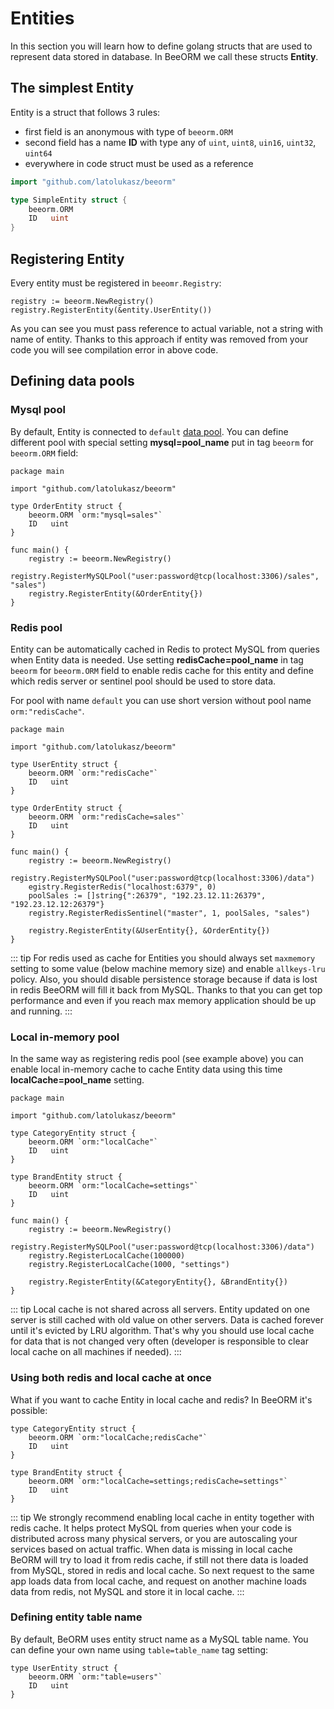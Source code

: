 # Entities

In this section you will learn how to define golang structs that
are used to represent data stored in database. In BeeORM we call these 
structs **Entity**.

## The simplest Entity

Entity is a struct that follows 3 rules:
 * first field is an anonymous with type of `beeorm.ORM`
 * second field has a name **ID** with type any of `uint`, `uint8`, `uin16`, `uint32`, `uint64`
 * everywhere in code struct must be used as a reference

```go
import "github.com/latolukasz/beeorm"

type SimpleEntity struct {
	beeorm.ORM
	ID   uint
}
```

## Registering Entity

Every entity must be registered in `beeomr.Registry`:

```go{2}
registry := beeorm.NewRegistry()
registry.RegisterEntity(&entity.UserEntity()) 
```

As you can see you must pass reference to actual variable, not a string 
with name of entity. Thanks to this approach if entity was removed from your
code you will see compilation error in above code.

## Defining data pools

### Mysql pool

By default, Entity is connected to `default` [data pool](/guide/datapools.html#mysql-pool).
You can define different pool with special setting **mysql=pool_name** put in tag `beeorm` 
for `beeorm.ORM` field:

```go{6}
package main

import "github.com/latolukasz/beeorm"

type OrderEntity struct {
	beeorm.ORM `orm:"mysql=sales"`
	ID   uint
}

func main() {
    registry := beeorm.NewRegistry()
    registry.RegisterMySQLPool("user:password@tcp(localhost:3306)/sales", "sales") 
    registry.RegisterEntity(&OrderEntity{}) 
}  
```

### Redis pool

Entity can be automatically cached in Redis to protect MySQL from queries when Entity
data is needed. Use setting **redisCache=pool_name**
in tag `beeorm` for `beeorm.ORM` field to enable redis cache for this entity and define 
which redis server or sentinel pool should be used to store data.

For pool with name `default` you can use short version without pool name ``orm:"redisCache"``.

```go{6,11}
package main

import "github.com/latolukasz/beeorm"

type UserEntity struct {
	beeorm.ORM `orm:"redisCache"`
	ID   uint
}

type OrderEntity struct {
	beeorm.ORM `orm:"redisCache=sales"`
	ID   uint
}

func main() {
    registry := beeorm.NewRegistry()
    registry.RegisterMySQLPool("user:password@tcp(localhost:3306)/data")
    egistry.RegisterRedis("localhost:6379", 0) 
    poolSales := []string{":26379", "192.23.12.11:26379", "192.23.12.12:26379"}
    registry.RegisterRedisSentinel("master", 1, poolSales, "sales") 
    
    registry.RegisterEntity(&UserEntity{}, &OrderEntity{}) 
}  
```

::: tip
For redis used as cache for Entities you should always set `maxmemory` setting to some value 
(below machine memory size) and enable `allkeys-lru` policy. 
Also, you should disable persistence storage because if data is lost
in redis BeeORM will fill it back from MySQL. Thanks to that you can get top performance and even
if you reach max memory application should be up and running.
:::

### Local in-memory pool

In the same way as registering redis pool (see example above) you can enable local in-memory
cache to cache Entity data using this time **localCache=pool_name** setting.

```go{6,11}
package main

import "github.com/latolukasz/beeorm"

type CategoryEntity struct {
	beeorm.ORM `orm:"localCache"`
	ID   uint
}

type BrandEntity struct {
	beeorm.ORM `orm:"localCache=settings"`
	ID   uint
}

func main() {
    registry := beeorm.NewRegistry()
    registry.RegisterMySQLPool("user:password@tcp(localhost:3306)/data")
    registry.RegisterLocalCache(100000)
    registry.RegisterLocalCache(1000, "settings") 
    
    registry.RegisterEntity(&CategoryEntity{}, &BrandEntity{}) 
}  
```

::: tip
Local cache is not shared across all servers. Entity updated on one server is
still cached with old value on other servers. Data is cached forever until it's evicted
by LRU algorithm. That's why you should use local cache for data that is not changed very often 
(developer is responsible to clear local cache on all machines if needed).
:::

### Using both redis and local cache at once

What if you want to cache Entity in local cache and redis? In BeeORM it's possible:

```go{2,7}
type CategoryEntity struct {
	beeorm.ORM `orm:"localCache;redisCache"`
	ID   uint
}

type BrandEntity struct {
	beeorm.ORM `orm:"localCache=settings;redisCache=settings"`
	ID   uint
}
```

::: tip
We strongly recommend enabling local cache in entity together with redis cache.
It helps protect MySQL from queries when your code is distributed across many physical servers, 
or you are autoscaling your services based on actual traffic. 
When data is missing in local cache BeORM will try to load it from redis cache, if still not there
data is loaded from MySQL, stored in redis and local cache. So next request to the same app loads
data from local cache, and request on another machine loads data from redis, not MySQL and store it
in local cache.
:::


### Defining entity table name

By default, BeORM uses entity struct name as a MySQL table name.
You can define your own name using `table=table_name` tag setting:

```go{2}
type UserEntity struct {
	beeorm.ORM `orm:"table=users"`
	ID   uint
}
```
